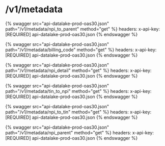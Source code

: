 # /v1/metadata

{% swagger src="api-datalake-prod-oas30.json" path="/v1/metadata/npi_to_parent" method="get" %}
  headers:
    x-api-key: [REQUIRED]
api-datalake-prod-oas30.json
{% endswagger %}

{% swagger src="api-datalake-prod-oas30.json" path="/v1/metadata/billing_code" method="get" %}
  headers:
    x-api-key: [REQUIRED]
api-datalake-prod-oas30.json
{% endswagger %}

{% swagger src="api-datalake-prod-oas30.json" path="/v1/metadata/npi_detail" method="get" %}
  headers:
    x-api-key: [REQUIRED]
api-datalake-prod-oas30.json
{% endswagger %}

{% swagger src="api-datalake-prod-oas30.json" path="/v1/metadata/tin_to_npi" method="get" %}
  headers:
    x-api-key: [REQUIRED]
api-datalake-prod-oas30.json
{% endswagger %}

{% swagger src="api-datalake-prod-oas30.json" path="/v1/metadata/npi_to_tin" method="get" %}
  headers:
    x-api-key: [REQUIRED]
api-datalake-prod-oas30.json
{% endswagger %}

{% swagger src="api-datalake-prod-oas30.json" path="/v1/metadata/npi_parent" method="get" %}
  headers:
    x-api-key: [REQUIRED]
api-datalake-prod-oas30.json
{% endswagger %}

